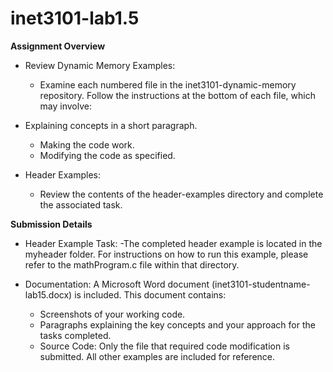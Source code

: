 # inet3101-lab1.5
**Assignment Overview**
- Review Dynamic Memory Examples:
  - Examine each numbered file in the inet3101-dynamic-memory repository. Follow the instructions at the bottom of each file, which may involve:

- Explaining concepts in a short paragraph.
  - Making the code work.
  - Modifying the code as specified.
- Header Examples:
  - Review the contents of the header-examples directory and complete the associated task.

**Submission Details**
- Header Example Task:
  -The completed header example is located in the myheader folder. For instructions on how to run this example, please refer to the mathProgram.c file within that directory.

- Documentation:
  A Microsoft Word document (inet3101-studentname-lab15.docx) is included. This document contains:
  - Screenshots of your working code.
  - Paragraphs explaining the key concepts and your approach for the tasks completed.
  - Source Code:
    Only the file that required code modification is submitted. All other examples are included for reference.

